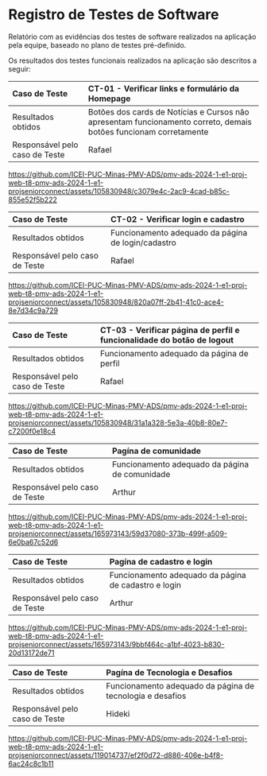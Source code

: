# Registro de Testes de Software

Relatório com as evidências dos testes de software realizados na aplicação pela equipe, baseado no plano de testes pré-definido.

Os resultados dos testes funcionais realizados na aplicação são descritos a seguir:

|Caso de Teste    | CT-01 - Verificar links e formulário da Homepage |
|:---|:---|
| Resultados obtidos | Botões dos cards de Notícias e Cursos não apresentam funcionamento correto, demais botões funcionam corretamente  |
| Responsável pelo caso de Teste | Rafael |

https://github.com/ICEI-PUC-Minas-PMV-ADS/pmv-ads-2024-1-e1-proj-web-t8-pmv-ads-2024-1-e1-projseniorconnect/assets/105830948/c3079e4c-2ac9-4cad-b85c-855e52f5b222

|Caso de Teste    | CT-02 - Verificar login e cadastro |
|:---|:---|
| Resultados obtidos | Funcionamento adequado da página de login/cadastro  |
| Responsável pelo caso de Teste | Rafael |

https://github.com/ICEI-PUC-Minas-PMV-ADS/pmv-ads-2024-1-e1-proj-web-t8-pmv-ads-2024-1-e1-projseniorconnect/assets/105830948/820a07ff-2b41-41c0-ace4-8e7d34c9a729


|Caso de Teste    | CT-03 - Verificar página de perfil e funcionalidade do botão de logout |
|:---|:---|
| Resultados obtidos | Funcionamento adequado da página de perfil  |
| Responsável pelo caso de Teste | Rafael |

https://github.com/ICEI-PUC-Minas-PMV-ADS/pmv-ads-2024-1-e1-proj-web-t8-pmv-ads-2024-1-e1-projseniorconnect/assets/105830948/31a1a328-5e3a-40b8-80e7-c7200f0e18c4



 
|Caso de Teste    | Pagína de comunidade
|:---|:---|
| Resultados obtidos | Funcionamento adequado da página de comunidade  | 
| Responsável pelo caso de Teste | Arthur |

https://github.com/ICEI-PUC-Minas-PMV-ADS/pmv-ads-2024-1-e1-proj-web-t8-pmv-ads-2024-1-e1-projseniorconnect/assets/165973143/59d37080-373b-499f-a509-6e0ba67c52d6


|Caso de Teste    | Pagína de cadastro e login
|:---|:---|
| Resultados obtidos | Funcionamento adequado da página de cadastro e login |
| Responsável pelo caso de Teste | Arthur |

https://github.com/ICEI-PUC-Minas-PMV-ADS/pmv-ads-2024-1-e1-proj-web-t8-pmv-ads-2024-1-e1-projseniorconnect/assets/165973143/9bbf464c-a1bf-4023-b830-20d13172de71

Caso de Teste    | Pagína de Tecnologia e Desafios
|:---|:---|
| Resultados obtidos | Funcionamento adequado da página de tecnologia e desafios |
| Responsável pelo caso de Teste | Hideki |

https://github.com/ICEI-PUC-Minas-PMV-ADS/pmv-ads-2024-1-e1-proj-web-t8-pmv-ads-2024-1-e1-projseniorconnect/assets/119014737/ef2f0d72-d886-406e-b4f8-6ac24c8c1b11

